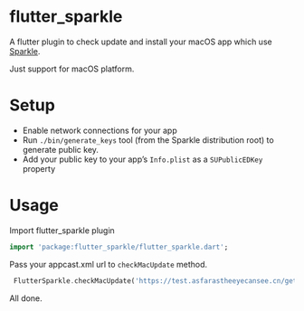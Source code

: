 # flutter_sparkle
A flutter plugin to check update and install your macOS app which use [Sparkle](https://sparkle-project.org/).

Just support for macOS platform.
# Setup

- Enable network connections for your app
- Run `./bin/generate_keys` tool (from the Sparkle distribution root) to generate public key.
- Add your public key to your app’s `Info.plist` as a `SUPublicEDKey` property

# Usage

Import flutter_sparkle plugin
```dart
import 'package:flutter_sparkle/flutter_sparkle.dart';
```
Pass your appcast.xml url to  `checkMacUpdate` method. 
```dart
 FlutterSparkle.checkMacUpdate('https://test.asfarastheeyecansee.cn/get/mac/version');
```
All done.
